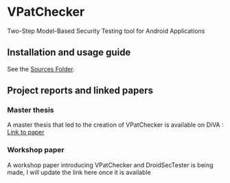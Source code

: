 # VPatChecker
Two-Step Model-Based Security Testing tool for Android Applications

## Installation and usage guide

See the [Sources Folder](https://github.com/Myshtea/VPatChecker/blob/main/Source/README.md).

## Project reports and linked papers

### Master thesis

A master thesis that led to the creation of VPatChecker is available on DiVA : [Link to paper](https://urn.kb.se/resolve?urn=urn:nbn:se:kth:diva-330702)

### Workshop paper

A workshop paper introducing VPatChecker and DroidSecTester is being made, I will update the link here once it is available

